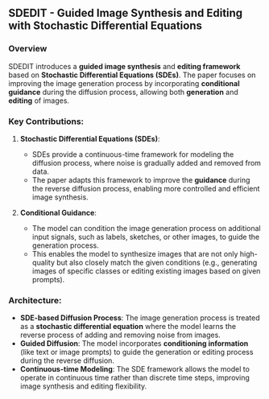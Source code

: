 ## SDEDIT - Guided Image Synthesis and Editing with Stochastic Differential Equations

### Overview
SDEDIT introduces a **guided image synthesis** and **editing framework** based on **Stochastic Differential Equations (SDEs)**. The paper focuses on improving the image generation process by incorporating **conditional guidance** during the diffusion process, allowing both **generation** and **editing** of images.

### Key Contributions:
1. **Stochastic Differential Equations (SDEs)**:
   - SDEs provide a continuous-time framework for modeling the diffusion process, where noise is gradually added and removed from data.
   - The paper adapts this framework to improve the **guidance** during the reverse diffusion process, enabling more controlled and efficient image synthesis.

2. **Conditional Guidance**:
   - The model can condition the image generation process on additional input signals, such as labels, sketches, or other images, to guide the generation process.
   - This enables the model to synthesize images that are not only high-quality but also closely match the given conditions (e.g., generating images of specific classes or editing existing images based on given prompts).

### Architecture:
- **SDE-based Diffusion Process**: The image generation process is treated as a **stochastic differential equation** where the model learns the reverse process of adding and removing noise from images.
- **Guided Diffusion**: The model incorporates **conditioning information** (like text or image prompts) to guide the generation or editing process during the reverse diffusion.
- **Continuous-time Modeling**: The SDE framework allows the model to operate in continuous time rather than discrete time steps, improving image synthesis and editing flexibility.

